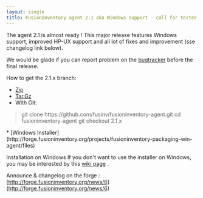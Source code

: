 ```yaml
---
layout: single
title: FusionInventory agent 2.1 aka Windows support - call for tester
---
```


<div>

The agent 2.1 is almost ready ! This major release features Windows support, improved HP-UX support and all lot of fixes and improvement (sse changelog link below).

We would be glade if you can report problem on the [bugtracker](http://forge.fusioninventory.org/projects/fusioninventory-agent/issues/new) before the final release.

How to get the 2.1.x branch:

* [Zip](http://github.com/fusinv/fusioninventory-agent/zipball/2.1.x)
* [Tar.Gz](http://github.com/fusinv/fusioninventory-agent/tarball/2.1.x)
* With Git:
<blockquote>git clone https://github.com/fusinv/fusioninventory-agent.git
cd fusioninventory-agent
git checkout 2.1.x</blockquote>
</li>* [Windows Installer](http://forge.fusioninventory.org/projects/fusioninventory-packaging-win-agent/files)



Installation on Windows
If you don't want to use the installer on Windows, you may be interested by this [wiki page](http://forge.fusioninventory.org/projects/fusioninventory-agent/wiki/RunAgentWin32) .

Announce &amp; changelog on the forge : ﻿﻿[http://forge.fusioninventory.org/news/6](http://forge.fusioninventory.org/news/6)

</div>
